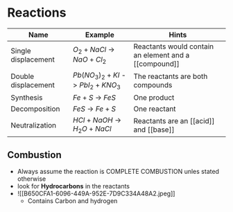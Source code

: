 # Reactions
|Name|Example|Hints|
|----|-------|-----|
|Single displacement|$O_2+NaCl$ -> $NaO+Cl_2$|Reactants would contain an element and a [[compound]]|
|Double displacement|$Pb(NO_3)_2+KI$ -> $PbI_2+KNO_3$|The reactants are both compounds|
|Synthesis|$Fe+S$ -> $FeS$|One product|
|Decomposition|$FeS$ -> $Fe+S$|One reactant|
|Neutralization|$HCl+NaOH$ -> $H_2O+NaCl$|Reactants are an [[acid]] and [[base]]|

## Combustion
- Always assume the reaction is COMPLETE COMBUSTION unles stated otherwise
- look for **Hydrocarbons** in the reactants
- ![[B650CFA1-6096-449A-952E-7D9C334A48A2.jpeg]]
	- Contains Carbon and hydrogen
